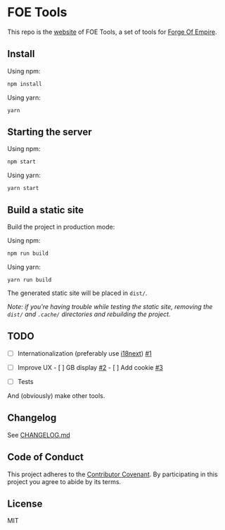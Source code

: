 # FOE Tools

This repo is the [website](https://foe-tools.github.io/) of FOE Tools, a set of tools for [Forge Of Empire](https://forgeofempires.com).

## Install

Using npm:

```bash
npm install
```

Using yarn:

```
yarn
```

## Starting the server

Using npm:

```bash
npm start
```

Using yarn:

```
yarn start
```



## Build a static site
Build the project in production mode:

Using npm:

```bash
npm run build
```

Using yarn:

```
yarn run build
```



The generated static site will be placed in `dist/`.

*Note: if you're having trouble while testing the static site, removing the `dist/` and `.cache/` directories and rebuilding the project.*

## TODO

- [ ] Internationalization (preferably use [i18next](https://www.i18next.com/)) [#1](https://github.com/FOE-Tools/FOE-Tools.github.io/issues/1)
- [ ] Improve UX 
      - [ ] GB display [#2](https://github.com/FOE-Tools/FOE-Tools.github.io/issues/2)
      - [ ] Add cookie [#3](https://github.com/FOE-Tools/FOE-Tools.github.io/issues/3)
- [ ] Tests


And (obviously) make other tools.



## Changelog

See [CHANGELOG.md](https://github.com/FOE-Tools/FOE-Tools.github.io/blob/master/CHANGELOG.md)



## Code of Conduct

This project adheres to the [Contributor Covenant](https://www.contributor-covenant.org/). By participating in this project you agree to abide by its terms.



## License

MIT
